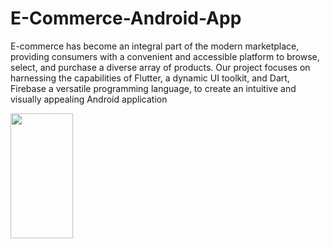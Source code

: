 # E-Commerce-Android-App
E-commerce has become an integral part of the modern marketplace, providing consumers with a convenient and accessible platform to browse, select, and purchase a diverse array of products. Our project focuses on harnessing the capabilities of Flutter, a dynamic UI toolkit, and Dart, Firebase a versatile programming language, to create an intuitive and visually appealing Android application

<img src="https://github.com/dsdinesh123/E-Commerce-Android-App/blob/main/app_screenshots/1.Screen_home.png" width="100" height="200">
